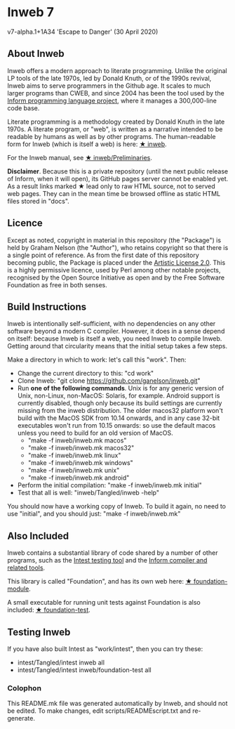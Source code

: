 # Inweb 7

v7-alpha.1+1A34 'Escape to Danger' (30 April 2020)

## About Inweb

Inweb offers a modern approach to literate programming. Unlike the original
LP tools of the late 1970s, led by Donald Knuth, or of the 1990s revival,
Inweb aims to serve programmers in the Github age. It scales to much larger
programs than CWEB, and since 2004 has been the tool used by the
[Inform programming language project](https://github.com/ganelson/inform),
where it manages a 300,000-line code base.

Literate programming is a methodology created by Donald Knuth in the late
1970s. A literate program, or "web", is written as a narrative intended to
be readable by humans as well as by other programs. The human-readable form
for Inweb (which is itself a web) is here: [&#9733;&nbsp;inweb](docs/inweb/index.html).

For the Inweb manual, see [&#9733;&nbsp;inweb/Preliminaries](docs/inweb/M-iti).

__Disclaimer__. Because this is a private repository (until the next public
release of Inform, when it will open), its GitHub pages server cannot be
enabled yet. As a result links marked &#9733; lead only to raw HTML
source, not to served web pages. They can in the mean time be browsed offline
as static HTML files stored in "docs".

## Licence

Except as noted, copyright in material in this repository (the "Package") is
held by Graham Nelson (the "Author"), who retains copyright so that there is
a single point of reference. As from the first date of this repository
becoming public, the Package is placed under the [Artistic License 2.0](https://opensource.org/licenses/Artistic-2.0).
This is a highly permissive licence, used by Perl among other notable projects,
recognised by the Open Source Initiative as open and by the Free Software
Foundation as free in both senses.

## Build Instructions

Inweb is intentionally self-sufficient, with no dependencies on any other
software beyond a modern C compiler. However, it does in a sense depend on
itself: because Inweb is itself a web, you need Inweb to compile Inweb.
Getting around that circularity means that the initial setup takes a few steps.

Make a directory in which to work: let's call this "work". Then:

* Change the current directory to this: "cd work"
* Clone Inweb: "git clone https://github.com/ganelson/inweb.git"
* Run **one of the following commands**. Unix is for any generic version of Unix,
non-Linux, non-MacOS: Solaris, for example. Android support is currently disabled,
though only because its build settings are currently missing from the inweb
distribution. The older macos32 platform won't build with the MacOS SDK from
10.14 onwards, and in any case 32-bit executables won't run from 10.15 onwards:
so use the default macos unless you need to build for an old version of MacOS.
	* "make -f inweb/inweb.mk macos"
	* "make -f inweb/inweb.mk macos32"
	* "make -f inweb/inweb.mk linux"
	* "make -f inweb/inweb.mk windows"
	* "make -f inweb/inweb.mk unix"
	* "make -f inweb/inweb.mk android"
* Perform the initial compilation: "make -f inweb/inweb.mk initial"
* Test that all is well: "inweb/Tangled/inweb -help"

You should now have a working copy of Inweb. To build it again, no need to
use "initial", and you should just: "make -f inweb/inweb.mk"

## Also Included

Inweb contains a substantial library of code shared by a number of other
programs, such as the [Intest testing tool](https://github.com/ganelson/intest)
and the [Inform compiler and related tools](https://github.com/ganelson/inform).

This library is called "Foundation", and has its own web
here: [&#9733;&nbsp;foundation-module](docs/foundation-module/index.html).

A small executable for running unit tests against Foundation is also included:
[&#9733;&nbsp;foundation-test](docs/foundation-test/index.html).

## Testing Inweb

If you have also built Intest as "work/intest", then you can try these:

* intest/Tangled/intest inweb all
* intest/Tangled/intest inweb/foundation-test all

### Colophon

This README.mk file was generated automatically by Inweb, and should not
be edited. To make changes, edit scripts/READMEscript.txt and re-generate.

